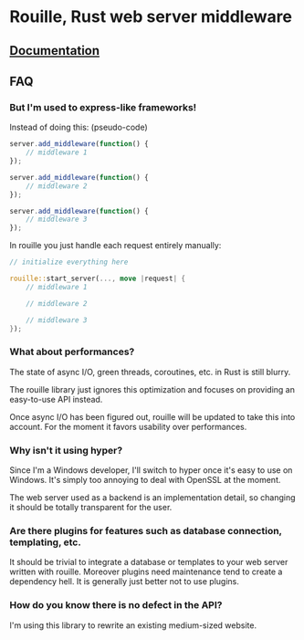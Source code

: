# Rouille, Rust web server middleware

## [Documentation](http://tomaka.github.io/rouille/rouille/index.html)


## FAQ

### But I'm used to express-like frameworks!

Instead of doing this: (pseudo-code)

```js
server.add_middleware(function() {
    // middleware 1
});

server.add_middleware(function() {
    // middleware 2
});

server.add_middleware(function() {
    // middleware 3
});
```

In rouille you just handle each request entirely manually:

```rust
// initialize everything here

rouille::start_server(..., move |request| {
    // middleware 1

    // middleware 2

    // middleware 3
});
```

### What about performances?

The state of async I/O, green threads, coroutines, etc. in Rust is still blurry.

The rouille library just ignores this optimization and focuses on providing an easy-to-use
API instead.

Once async I/O has been figured out, rouille will be updated to take this into account. For the
moment it favors usability over performances.

### Why isn't it using hyper?

Since I'm a Windows developer, I'll switch to hyper once it's easy to use on Windows.
It's simply too annoying to deal with OpenSSL at the moment.

The web server used as a backend is an implementation detail, so changing it should be
totally transparent for the user.

### Are there plugins for features such as database connection, templating, etc.

It should be trivial to integrate a database or templates to your web server written with
rouille. Moreover plugins need maintenance tend to create a dependency hell. It is generally
just better not to use plugins.

### How do you know there is no defect in the API?

I'm using this library to rewrite an existing medium-sized website.

